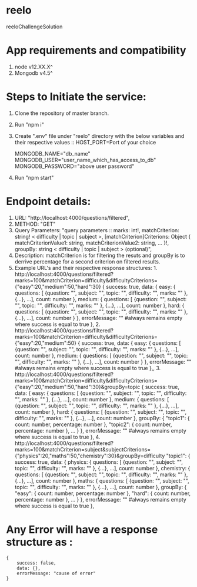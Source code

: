 # reelo
reeloChallengeSolution

# App requirements and compatibility
1. node v12.XX.X^
2. Mongodb v4.5^

# Steps to Initiate the service:
1. Clone the repository of master branch.
2. Run "npm i"
3. Create ".env" file under "reelo" directory with the below variables and their respective values ::
    HOST_PORT=Port of your choice

    MONGODB_NAME="db_name"
    MONGODB_USER="user_name_which_has_access_to_db"
    MONGODB_PASSWORD="above user password"
4. Run "npm start"

# Endpoint details:
   1. URL: "http://localhost:4000/questions/filtered",
   2. METHOD: "GET"
   3. Query Parameters: "query parameters :: marks: int!, matchCriterion: string! < difficulty | topic | subject >, [matchCriterion]Criterions: Object { matchCriterionValue1:  string, matchCriterionValue2: string,    ... }!, groupBy: string < difficulty | topic | subject > (optional)",
   4. Description: matchCriterion is for filtering the resuts and groupBy is to derrive percentage for a second criterion on filtered results.
   5. Example URL's and their respective response structures:
    1. http://localhost:4000/questions/filtered?marks=100&matchCriterion=difficulty&difficultyCriterions={"easy":20,"medium":50,"hard":30} {
        success: true,
        data: {
            easy: {
                questions: [ {question: "", subject: "", topic: "", difficulty: "", marks: "" }, {...}, ...],
                count: number
            },
            medium: {
                questions: [ {question: "", subject: "", topic: "", difficulty: "", marks: "" }, {...}, ...],
                count: number
            },
            hard: {
                questions: [ {question: "", subject: "", topic: "", difficulty: "", marks: "" }, {...}, ...],
                count: number
            }
        },
        errorMessage: "" #always remains empty where success is equal to true
    },
    2. http://localhost:4000/questions/filtered?marks=100&matchCriterion=difficulty&difficultyCriterions={"easy":20,"medium":50} {
        success: true,
        data: {
            easy: {
                questions: [ {question: "", subject: "", topic: "", difficulty: "", marks: "" }, {...}, ...],
                count: number
            },
            medium: {
                questions: [ {question: "", subject: "", topic: "", difficulty: "", marks: "" }, {...}, ...],
                count: number
            }
        },
        errorMessage: "" #always remains empty where success is equal to true
    },,
    3. http://localhost:4000/questions/filtered?marks=100&matchCriterion=difficulty&difficultyCriterions={"easy":20,"medium":50,"hard":30}&groupBy=topic {
        success: true,
        data: {
            easy: {
                questions: [ {question: "", subject: "", topic: "", difficulty: "", marks: "" }, {...}, ...],
                count: number
            },
            medium: {
                questions: [ {question: "", subject: "", topic: "", difficulty: "", marks: "" }, {...}, ...],
                count: number
            },
            hard: {
                questions: [ {question: "", subject: "", topic: "", difficulty: "", marks: "" }, {...}, ...],
                count: number
            },
            groupBy: {
                "topic1": {
                    count: number,
                    percentage: number
                },
                "topic2": {
                    count: number,
                    percentage: number
                },
                ...
            }
        },
        errorMessage: "" #always remains empty where success is equal to true
    },
    4. http://localhost:4000/questions/filtered?marks=100&matchCriterion=subject&subjectCriterions={"physics":20,"maths":50,"chemistry":30}&groupBy=difficulty "topic1": {
        success: true,
        data: {
            physics: {
                questions: [ {question: "", subject: "", topic: "", difficulty: "", marks: "" }, {...}, ...],
                count: number
            },
            chemistry: {
                questions: [ {question: "", subject: "", topic: "", difficulty: "", marks: "" }, {...}, ...],
                count: number
            },
            maths: {
                questions: [ {question: "", subject: "", topic: "", difficulty: "", marks: "" }, {...}, ...],
                count: number
            },
            groupBy: {
                "easy": {
                    count: number,
                    percentage: number
                },
                "hard": {
                    count: number,
                    percentage: number
                },
                ...
            }
        },
        errorMessage: "" #always remains empty where success is equal to true
    },

# Any Error will have a response structure as : 
    {
        success: false,
        data: {},
        errorMessage: "cause of error"
    }